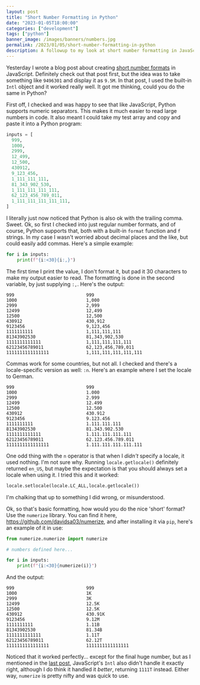 ```yaml
---
layout: post
title: "Short Number Formatting in Python"
date: "2023-01-05T18:00:00"
categories: ["development"]
tags: ["python"]
banner_image: /images/banners/numbers.jpg
permalink: /2023/01/05/short-number-formatting-in-python
description: A followup to my look at short number formatting in JavaScript, and how I'd accomplish it in Python
---
```


Yesterday I wrote a blog post about creating [short number formats](https://www.raymondcamden.com/2023/01/04/using-intl-for-short-number-formatting) in JavaScript. Definitely check out that post first, but the idea was to take something like `9496301` and display it as `9.5M`. In that post, I used the built-in `Intl` object and it worked really well. It got me thinking, could you do the same in Python? 

First off, I checked and was happy to see that like JavaScript, Python supports numeric separators. This makes it much easier to read large numbers in code. It also meant I could take my test array and copy and paste it into a Python program:

```python
inputs = [
  999,
  1000,
  2999,
  12_499,
  12_500,
  430912,
  9_123_456,
  1_111_111_111,
  81_343_902_530,
  1_111_111_111_111,
  62_123_456_789_011,
  1_111_111_111_111_111,
]
```

I literally just now noticed that Python is also ok with the trailing comma. Sweet. Ok, so first I checked into just regular number formats, and of course, Python supports that, both with a built-in `format` function and `f` strings. In my case I wasn't worried about decimal places and the like, but could easily add commas. Here's a simple example:

```python
for i in inputs:
	print(f"{i:<30}{i:,}")
```

The first time I print the value, I don't format it, but pad it 30 characters to make my output easier to read. The formatting is done in the second variable, by just supplying `:,`. Here's the output:

```
999                           999
1000                          1,000
2999                          2,999
12499                         12,499
12500                         12,500
430912                        430,912
9123456                       9,123,456
1111111111                    1,111,111,111
81343902530                   81,343,902,530
1111111111111                 1,111,111,111,111
62123456789011                62,123,456,789,011
1111111111111111              1,111,111,111,111,111
```

Commas work for some countries, but not all. I checked and there's a locale-specific version as well: `:n`. Here's an example where I set the locale to German.

```
999                           999
1000                          1.000
2999                          2.999
12499                         12.499
12500                         12.500
430912                        430.912
9123456                       9.123.456
1111111111                    1.111.111.111
81343902530                   81.343.902.530
1111111111111                 1.111.111.111.111
62123456789011                62.123.456.789.011
1111111111111111              1.111.111.111.111.111
```

One odd thing with the `n` operator is that when I *didn't* specify a locale, it used nothing. I'm not sure why. Running `locale.getlocale()` definitely returned `en_US`, but maybe the expectation is that you should always set a locale when using it. I tried this and it worked:

```python
locale.setlocale(locale.LC_ALL,locale.getlocale())
```

I'm chalking that up to something I did wrong, or misunderstood. 

Ok, so that's basic formatting, how would you do the nice 'short' format? Use the `numerize` library. You can find it here, <https://github.com/davidsa03/numerize>, and after installing it via `pip`, here's an example of it in use:

```python
from numerize.numerize import numerize

# numbers defined here...

for i in inputs:
	print(f"{i:<30}{numerize(i)}")
```

And the output:

```
999                           999
1000                          1K
2999                          3K
12499                         12.5K
12500                         12.5K
430912                        430.91K
9123456                       9.12M
1111111111                    1.11B
81343902530                   81.34B
1111111111111                 1.11T
62123456789011                62.12T
1111111111111111              1111111111111111
```

Noticed that it worked perfectly... except for the final huge number, but as I mentioned in the [last post](https://www.raymondcamden.com/2023/01/04/using-intl-for-short-number-formatting), JavaScript's `Intl` also didn't handle it exactly right, although I do think it handled it *better*, returning `1111T` instead. Either way, `numerize` is pretty nifty and was quick to use. 